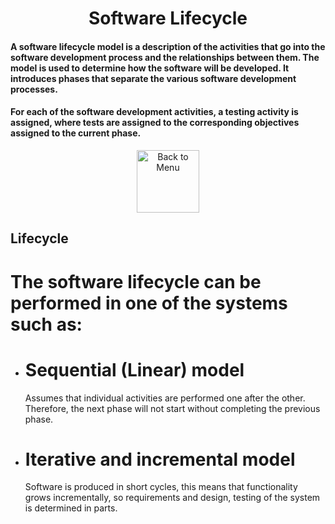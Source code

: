 <div align="center"><h1>Software Lifecycle</h1> </div>
<h4>
A software lifecycle model is a description of the activities that go into the software development process and the relationships between them. The model is used to determine how the software will be developed. It introduces phases that separate the various software development processes.
</h4>

<h4>
For each of the software development activities, a testing activity is assigned, where tests are assigned to the corresponding objectives assigned to the current phase.
</h4>

<div align="center">
<a href=https://github.com/Prime2390/Prime2390/blob/main/Notes/MyNote.md>
    <img src="https://raw.githubusercontent.com/Prime2390/Prime2390/refs/heads/main/Icons/DALL·E%202024-11-11%2022.20.53%20-%20A%20minimalistic%20and%20modern%20icon%20representing%20'Back%20to%20Menu'.%20The%20icon%20should%20feature%20an%20arrow%20pointing%20to%20a%20menu%20or%20list%20symbol%2C%20indicating%20navigation%20.webp" alt="Back to Menu" style="width:100px;height:100px;">
</a>
</div>

<h2>Lifecycle</h2>
<h1>The software lifecycle can be performed in one of the systems such as:</h1>
<ul>
    <li><h1>Sequential (Linear) model</h1>
<p>Assumes that individual activities are performed one after the other. Therefore, the next phase will not start without completing the previous phase.</p>
</li>
    <li><h1>Iterative and incremental model</h1>
<p>Software is produced in short cycles, this means that functionality grows incrementally, so requirements and design, testing of the system is determined in parts.</p>
</li>
</ul>
